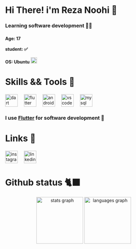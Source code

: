 <h1 align="left">Hi There!  i'm Reza Noohi 👋</h1>

###

<h3 align="left">Learning software development 👨‍💻</h3>

###

<h4 align="left">Age: 17<br><br>student: ✅<br><br>OS: Ubuntu <img src="https://cdn.jsdelivr.net/gh/devicons/devicon/icons/windows8/windows8-original.svg" height="20" alt="Windows logo"  /> </h4>

###

<h1 align="left">Skills && Tools 🧰</h1>

###

<div align="left">
  <img src="https://cdn.jsdelivr.net/gh/devicons/devicon/icons/dart/dart-original.svg" height="40" alt="dart logo"  />
  <img width="12" />
  <img src="https://cdn.jsdelivr.net/gh/devicons/devicon/icons/flutter/flutter-original.svg" height="40" alt="flutter logo"  />
  <img width="12" />
  <img src="https://cdn.jsdelivr.net/gh/devicons/devicon/icons/androidstudio/androidstudio-original.svg" height="40" alt="androidstudio logo"  />
  <img width="12" />
  <img src="https://cdn.jsdelivr.net/gh/devicons/devicon/icons/vscode/vscode-original.svg" height="40" alt="vscode logo"  />
  <img width="12" />
  <img src="https://cdn.jsdelivr.net/gh/devicons/devicon/icons/mysql/mysql-original.svg" height="40" alt="mysql logo"  />
</div>

###

### I use [Flutter](https://flutter.dev/) for software development 🔹


###

<h1 align="left">Links 🔗</h1>

###

<div align="left">
<a href="https://www.instagram.com/dev.rezanoohi?utm_source=qr&igsh=NTRxaXY4bzd4Y3Fw">  <img src="https://img.shields.io/badge/Instagram-E4405F?logo=instagram&logoColor=white&style=for-the-badge" height="40" alt="instagram logo"  /></a>
  <img width="12" />
<a href="https://www.linkedin.com/in/reza-noohi-6b181a2b6?utm_source=share&utm_campaign=share_via&utm_content=profile&utm_medium=android_app">  <img src="https://img.shields.io/badge/LinkedIn-0A66C2?logo=linkedin&logoColor=white&style=for-the-badge" height="40" alt="linkedin logo"  /></a>
</div>

<h1 align="left">Github status 🐈‍⬛</h1>

<div align="center">
  <img src="https://github-readme-stats.vercel.app/api?username=rezanoohi&hide_title=false&hide_rank=false&show_icons=true&include_all_commits=true&count_private=true&disable_animations=false&theme=dracula&locale=en&hide_border=false&order=1" height="150" alt="stats graph"  />
  <img src="https://github-readme-stats.vercel.app/api/top-langs?username=rezanoohi&locale=en&hide_title=false&layout=compact&card_width=320&langs_count=5&theme=dracula&hide_border=false&order=2" height="150" alt="languages graph"  />
</div>

###
